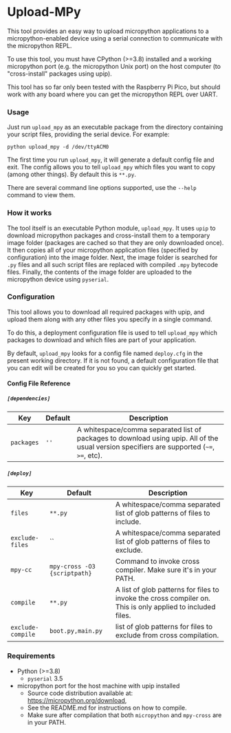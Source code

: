# Upload-MPy

This tool provides an easy way to upload micropython applications 
to a micropython-enabled device using a serial connection to communicate
with the micropython REPL. 

To use this tool, you must have CPython (>=3.8) installed and a working 
micropython port (e.g. the micropython Unix port) on the host computer 
(to "cross-install" packages using upip).

This tool has so far only been tested with the Raspberry Pi Pico, but should
work with any board where you can get the micropython REPL over UART.

### Usage

Just run `upload_mpy` as an executable package from the directory containing your
script files, providing the serial device. For example:

```commandline
python upload_mpy -d /dev/ttyACM0
```

The first time you run `upload_mpy`, it will generate a default config file and exit.
The config allows you to tell `upload_mpy` which files you want to copy (among other things).
By default this is `**.py`.

There are several command line options supported, use the `--help` command to view them.

### How it works

The tool itself is an executable Python module, `upload_mpy`. It uses `upip`
to download micropython packages and cross-install them to a temporary image folder 
(packages are cached so that they are only downloaded once).
It then copies all of your micropython application files (specified by configuration)
into the image folder. Next, the image folder is searched for `.py` files and all
such script files are replaced with compiled `.mpy` bytecode files. Finally, 
the contents of the image folder are uploaded to the micropython device using `pyserial`.

### Configuration
This tool allows you to download all required packages with upip, and 
upload them along with any other files you specify in a single command.

To do this, a deployment configuration file is used to tell `upload_mpy`
which packages to download and which files are part of your application.

By default, `upload_mpy` looks for a config file named `deploy.cfg` 
in the present working directory. If it is not found, a default configuration
file that you can edit will be created for you so you can quickly get started.

#### Config File Reference
##### `[dependencies]`
Key | Default | Description
----|---------|------------
`packages` | `''` | A whitespace/comma separated list of packages to download using upip. All of the usual version specifiers are supported (`~=`, `>=`, etc).  

##### `[deploy]`
Key | Default                      | Description
----|------------------------------|------------
`files` | `**.py` | A whitespace/comma separated list of glob patterns of files to include.
`exclude-files` | `` | A whitespace/comma separated list of glob patterns of files to exclude.
`mpy-cc` | `mpy-cross -O3 {scriptpath}` | Command to invoke cross compiler. Make sure it's in your PATH.
`compile` | `**.py` | A list of glob patterns for files to invoke the cross compiler on. This is only applied to included files.
`exclude-compile` | `boot.py,main.py` | list of glob patterns for files to exclude from cross compilation.

### Requirements

* Python (>=3.8)
  - `pyserial` 3.5
* micropython port for the host machine with upip installed
  - Source code distribution available at: https://micropython.org/download, 
  - See the README.md for instructions on how to compile.
  - Make sure after compilation that both `micropython` and `mpy-cross` are in your PATH.